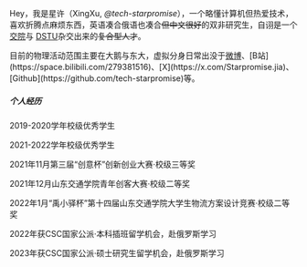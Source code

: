 Hey，我是星许（XingXu, _@tech-starpromise_），一个略懂计算机但热爱技术，喜欢折腾点麻烦东西，英语凑合俄语也凑合~~但中文很好~~的双非研究生，自诩是一个[交院](https://baike.baidu.com/item/%E5%B1%B1%E4%B8%9C%E4%BA%A4%E9%80%9A%E5%AD%A6%E9%99%A2/1241424)与 [DSTU](https://baike.baidu.com/item/%E9%A1%BF%E6%B2%B3%E5%9B%BD%E7%AB%8B%E6%8A%80%E6%9C%AF%E5%A4%A7%E5%AD%A6/6988279)杂交出来的~~复合型人才~~。


目前的物理活动范围主要在大鹅与东大，虚拟分身日常出没于[微博]([https://weibo.com/huxpro](https://weibo.com/u/3265066500))、[B站](https://space.bilibili.com/279381516)、[X](https://x.com/Starpromise.jia)、[Github](https://github.com/tech-starpromise)等。


##### 个人经历
2019-2020学年校级优秀学生

2021-2022学年校级优秀学生

2021年11月第三届“创意杯”创新创业大赛·校级三等奖

2021年12月山东交通学院青年创客大赛·校级二等奖

2022年1月“禹小驿杯”第十四届山东交通学院大学生物流方案设计竞赛·校级二等奖

2022年获CSC国家公派·本科插班留学机会，赴俄罗斯学习

2023年获CSC国家公派·硕士研究生留学机会，赴俄罗斯学习

